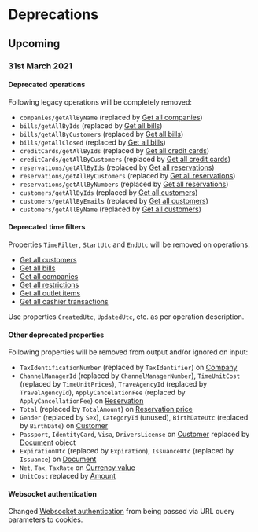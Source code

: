 # Deprecations

## Upcoming

### 31st March 2021

#### Deprecated operations

Following legacy operations will be completely removed:
* `companies/getAllByName` (replaced by [Get all companies](operations/enterprises.md#get-all-companies))
* `bills/getAllByIds` (replaced by [Get all bills](operations/finance.md#get-all-bills))
* `bills/getAllByCustomers` (replaced by [Get all bills](operations/finance.md#get-all-bills))
* `bills/getAllClosed` (replaced by [Get all bills](operations/finance.md#get-all-bills))
* `creditCards/getAllByIds` (replaced by [Get all credit cards](operations/finance.md#get-all-credit-cards))
* `creditCards/getAllByCustomers` (replaced by [Get all credit cards](operations/finance.md#get-all-credit-cards))
* `reservations/getAllByIds` (replaced by [Get all reservations](operations/reservations.md#get-all-reservations))
* `reservations/getAllByCustomers` (replaced by [Get all reservations](operations/reservations.md#get-all-reservations))
* `reservations/getAllByNumbers` (replaced by [Get all reservations](operations/reservations.md#get-all-reservations))
* `customers/getAllByIds` (replaced by [Get all customers](operations/customers.md#get-all-customers))
* `customers/getAllByEmails` (replaced by [Get all customers](operations/customers.md#get-all-customers))
* `customers/getAllByName` (replaced by [Get all customers](operations/customers.md#get-all-customers))

#### Deprecated time filters 

Properties `TimeFilter`, `StartUtc` and `EndUtc` will be removed on operations:
* [Get all customers](operations/customers.md#get-all-customers)
* [Get all bills](operations/finance.md#get-all-bills)
* [Get all companies](operations/enterprises.md#get-all-companies)
* [Get all restrictions](operations/services.md#get-all-restrictions)
* [Get all outlet items](operations/finance.md#get-all-outlet-items)
* [Get all cashier transactions](operations/finance.md#get-all-cashier-transactions)

Use properties `CreatedUtc`, `UpdatedUtc`, etc. as per operation description.

#### Other deprecated properties

Following properties will be removed from output and/or ignored on input:
* `TaxIdentificationNumber` (replaced by `TaxIdentifier`) on [Company](operations/enterprises.md#company) 
* `ChannelManagerId` (replaced by `ChannelManagerNumber`), `TimeUnitCost` (replaced by `TimeUnitPrices`), `TraveAgencyId` (replaced by `TravelAgencyId`), `ApplyCancelationFee` (replaced by `ApplyCancellationFee`) on [Reservation](operations/reservations.md#reservation)
* `Total` (replaced by `TotalAmount`) on [Reservation price](operations/reservations.md#reservation-price)
* `Gender` (replaced by `Sex`), `CategoryId` (unused), `BirthDateUtc` (replaced by `BirthDate`) on [Customer](operations/customers.md#customer)
* `Passport`, `IdentityCard`, `Visa`, `DriversLicense` on [Customer](operations/customers.md#customer) replaced by [Document](customers.md#document) object
* `ExpirationUtc` (replaced by `Expiration`), `IssuanceUtc` (replaced by `Issuance`) on [Document](operations/customers.md#document)
* `Net`, `Tax`, `TaxRate` on [Currency value](operations/finance.md#currency-value)
* `UnitCost` replaced by [Amount](operations/finance.md#amount-value)

#### Websocket authentication

Changed [Websocket authentication](websockets.md#authentication) from being passed via URL query parameters to cookies.
